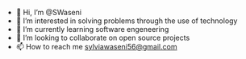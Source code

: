 - 👋 Hi, I’m @SWaseni
- 👀 I’m interested in solving problems through the use of technology
- 🌱 I’m currently learning software engeneering 
- 💞️ I’m looking to collaborate on open source projects
- 📫 How to reach me sylviawaseni56@gmail.com

<!---
SWaseni/SWaseni is a ✨ special ✨ repository because its `README.md` (this file) appears on your GitHub profile.
You can click the Preview link to take a look at your changes.
--->
